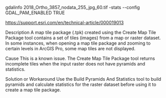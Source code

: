 gdalinfo 2018_Ortho_3857_nodata_255_jpg_60.tif -stats --config GDAL_PAM_ENABLED TRUE

https://support.esri.com/en/technical-article/000019013

Description
A map tile package (.tpk) created using the Create Map Tile Package tool contains a set of tiles (images) from a map or raster dataset. In some instances, when opening a map tile package and zooming to certain levels in ArcGIS Pro, some map tiles are not displayed.

Cause
This is a known issue. The Create Map Tile Package tool returns incomplete tiles when the input raster does not have pyramids and statistics.

Solution or Workaround
Use the Build Pyramids And Statistics tool to build pyramids and calculate statistics for the raster dataset before using it to create a map tile package.